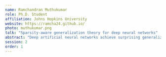 ```yaml
---
name: Ramchandran Muthukumar
role: Ph.D. Student
affiliation: Johns Hopkins University
website: https://ramcha24.github.io/
photo: muthukumar.png
talk: "Sparsity-aware generalization theory for deep neural networks"
abstract: "Deep artificial neural networks achieve surprising generalization abilities that remain poorly understood. In this paper, we present a new approach to analyzing generalization for deep feed-forward ReLU networks that takes advantage of the degree of sparsity that is achieved in the hidden layer activations. By developing a framework that accounts for this reduced effective model size for each input sample, we are able to show fundamental trade-offs between sparsity and generalization. Importantly, our results make no strong assumptions about the degree of sparsity achieved by the model, and it improves over recent norm-based approaches. We illustrate our results numerically, demonstrating non-vacuous bounds when coupled with data-dependent priors in specific settings, even in over-parametrized models."
session: 2
order: 1
---
```

